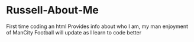 # Russell-About-Me
First time coding an html
Provides info about who I am, my man enjoyment of ManCity Football
will update as I learn to code better
